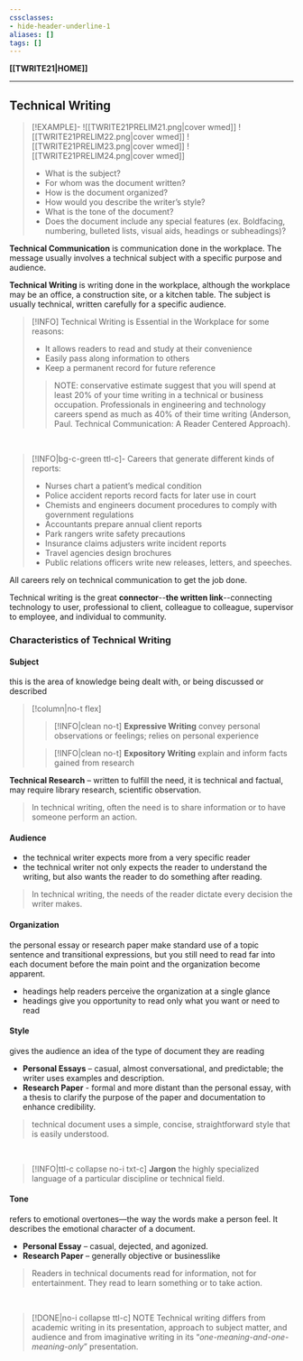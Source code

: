 ```yaml
---
cssclasses:
- hide-header-underline-1
aliases: []
tags: []
---
```

**[[TWRITE21|HOME]]**

---
## Technical Writing
>[!EXAMPLE]-
> ![[TWRITE21PRELIM21.png|cover wmed]]
> ![[TWRITE21PRELIM22.png|cover wmed]]
> ![[TWRITE21PRELIM23.png|cover wmed]]
> ![[TWRITE21PRELIM24.png|cover wmed]]
> - What is the subject?
> - For whom was the document written?
> - How is the document organized?
> - How would you describe the writer’s style?
> - What is the tone of the document?
> - Does the document include any special features (ex. Boldfacing, numbering, bulleted lists, visual aids, headings or subheadings)?

**Technical Communication**
is communication done in the workplace. The message usually involves a technical subject with a specific purpose and audience.

**Technical Writing**
is writing done in the workplace, although the workplace may be an office, a construction site, or a kitchen table. The subject is usually technical, written carefully for a specific audience.
>[!INFO] Technical Writing is Essential in the Workplace for some reasons:
>- It allows readers to read and study at their convenience
>- Easily pass along information to others
>- Keep a permanent record for future reference
> 
>> NOTE: conservative estimate suggest that you will spend at least 20% of your time writing in a technical or business occupation. Professionals in engineering and technology careers spend as much as 40% of their time writing (Anderson, Paul. Technical Communication: A Reader Centered Approach).

<br>

>[!INFO|bg-c-green ttl-c]- Careers that generate different kinds of reports:
>- Nurses chart a patient’s medical condition
>- Police accident reports record facts for later use in court
>- Chemists and engineers document procedures to comply with government regulations
>- Accountants prepare annual client reports
>- Park rangers write safety precautions
>- Insurance claims adjusters write incident reports
>- Travel agencies design brochures
>- Public relations officers write new releases, letters, and speeches.


All careers rely on technical communication to get the job done.

Technical writing is the great **connector**--**the written link**--connecting technology to user, professional to client, colleague to colleague, supervisor to employee, and individual to community.

### Characteristics of Technical Writing
#### Subject
this is the area of knowledge being dealt with, or being discussed or described
>[!column|no-t flex]
>>[!INFO|clean no-t] 
>>**Expressive Writing**
>> convey personal observations or feelings; relies on personal experience
>
>>[!INFO|clean no-t] 
>>**Expository Writing**
>> explain and inform facts gained from research

**Technical Research** – written to fulfill the need, it is technical and factual, may require library research, scientific observation.
> In technical writing, often the need is to share information or to have someone perform an action.

#### Audience
- the technical writer expects more from a very specific reader
- the technical writer not only expects the reader to understand the writing, but also wants the reader to do something after reading.

> In technical writing, the needs of the reader dictate every decision the writer makes.

#### Organization
the personal essay or research paper make standard use of a topic sentence and transitional expressions, but you still need to read far into each document before the main point and the organization become apparent.
- headings help readers perceive the organization at a single glance
- headings give you opportunity to read only what you want or need to read

#### Style
gives the audience an idea of the type of document they are reading
- **Personal Essays** – casual, almost conversational, and predictable; the writer uses examples and description.
- **Research Paper** - formal and more distant than the personal essay, with a thesis to clarify the purpose of the paper and documentation to enhance credibility.

> technical document uses a simple, concise, straightforward style that is easily understood.

<br>

>[!INFO|ttl-c collapse no-i txt-c] **Jargon**
> the highly specialized language of a particular discipline or technical field.

#### Tone
refers to emotional overtones—the way the words make a person feel. It describes the emotional character of a document.
- **Personal Essay** – casual, dejected, and agonized.
- **Research Paper** – generally objective or businesslike

> Readers in technical documents read for information, not for entertainment. They read to learn something or to take action.

<br>

>[!DONE|no-i collapse ttl-c] NOTE
> Technical writing differs from academic writing in its presentation, approach to subject matter, and audience and from imaginative writing in its “*one-meaning-and-one-meaning-only*” presentation.

